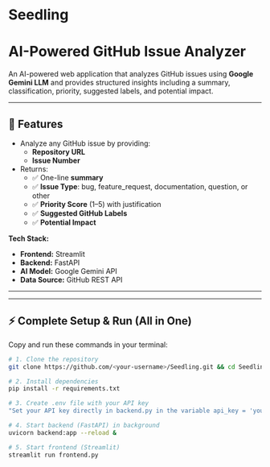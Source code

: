 # Seedling
# AI-Powered GitHub Issue Analyzer

An AI-powered web application that analyzes GitHub issues using **Google Gemini LLM** and provides structured insights including a summary, classification, priority, suggested labels, and potential impact.

---

## 🚀 Features
- Analyze any GitHub issue by providing:
  - **Repository URL**
  - **Issue Number**
- Returns:
  - ✅ One-line **summary**
  - ✅ **Issue Type**: bug, feature_request, documentation, question, or other
  - ✅ **Priority Score** (1–5) with justification
  - ✅ **Suggested GitHub Labels**
  - ✅ **Potential Impact**

**Tech Stack:**
- **Frontend:** Streamlit
- **Backend:** FastAPI
- **AI Model:** Google Gemini API
- **Data Source:** GitHub REST API

---

---

## ⚡ Complete Setup & Run (All in One)

Copy and run these commands in your terminal:

```bash
# 1. Clone the repository
git clone https://github.com/<your-username>/Seedling.git && cd Seedling

# 2. Install dependencies
pip install -r requirements.txt

# 3. Create .env file with your API key
"Set your API key directly in backend.py in the variable api_key = 'your_key_here'."

# 4. Start backend (FastAPI) in background
uvicorn backend:app --reload &

# 5. Start frontend (Streamlit)
streamlit run frontend.py
